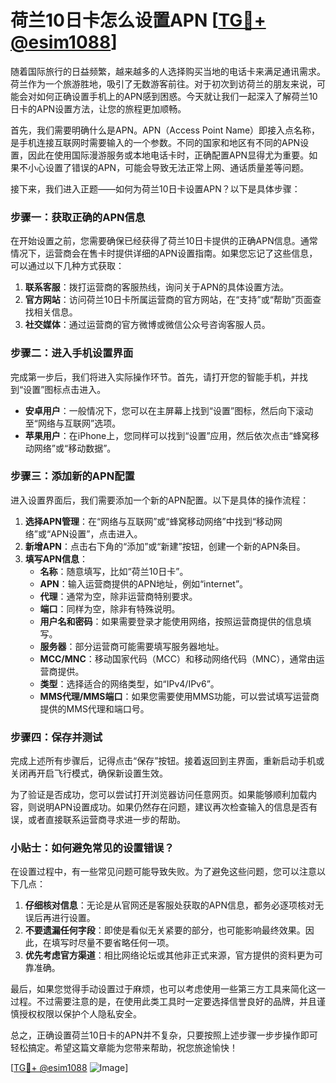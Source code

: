 # 荷兰10日卡怎么设置APN [[TG💪+ @esim1088](https://t.me/s/esim1088)]

随着国际旅行的日益频繁，越来越多的人选择购买当地的电话卡来满足通讯需求。荷兰作为一个旅游胜地，吸引了无数游客前往。对于初次到访荷兰的朋友来说，可能会对如何正确设置手机上的APN感到困惑。今天就让我们一起深入了解荷兰10日卡的APN设置方法，让您的旅程更加顺畅。

首先，我们需要明确什么是APN。APN（Access Point Name）即接入点名称，是手机连接互联网时需要输入的一个参数。不同的国家和地区有不同的APN设置，因此在使用国际漫游服务或本地电话卡时，正确配置APN显得尤为重要。如果不小心设置了错误的APN，可能会导致无法正常上网、通话质量差等问题。

接下来，我们进入正题——如何为荷兰10日卡设置APN？以下是具体步骤：

### 步骤一：获取正确的APN信息

在开始设置之前，您需要确保已经获得了荷兰10日卡提供的正确APN信息。通常情况下，运营商会在售卡时提供详细的APN设置指南。如果您忘记了这些信息，可以通过以下几种方式获取：

1. **联系客服**：拨打运营商的客服热线，询问关于APN的具体设置方法。
2. **官方网站**：访问荷兰10日卡所属运营商的官方网站，在“支持”或“帮助”页面查找相关信息。
3. **社交媒体**：通过运营商的官方微博或微信公众号咨询客服人员。

### 步骤二：进入手机设置界面

完成第一步后，我们将进入实际操作环节。首先，请打开您的智能手机，并找到“设置”图标点击进入。

- **安卓用户**：一般情况下，您可以在主屏幕上找到“设置”图标，然后向下滚动至“网络与互联网”选项。
- **苹果用户**：在iPhone上，您同样可以找到“设置”应用，然后依次点击“蜂窝移动网络”或“移动数据”。

### 步骤三：添加新的APN配置

进入设置界面后，我们需要添加一个新的APN配置。以下是具体的操作流程：

1. **选择APN管理**：在“网络与互联网”或“蜂窝移动网络”中找到“移动网络”或“APN设置”，点击进入。
2. **新增APN**：点击右下角的“添加”或“新建”按钮，创建一个新的APN条目。
3. **填写APN信息**：
   - **名称**：随意填写，比如“荷兰10日卡”。
   - **APN**：输入运营商提供的APN地址，例如“internet”。
   - **代理**：通常为空，除非运营商特别要求。
   - **端口**：同样为空，除非有特殊说明。
   - **用户名和密码**：如果需要登录才能使用网络，按照运营商提供的信息填写。
   - **服务器**：部分运营商可能需要填写服务器地址。
   - **MCC/MNC**：移动国家代码（MCC）和移动网络代码（MNC），通常由运营商提供。
   - **类型**：选择适合的网络类型，如“IPv4/IPv6”。
   - **MMS代理/MMS端口**：如果您需要使用MMS功能，可以尝试填写运营商提供的MMS代理和端口号。

### 步骤四：保存并测试

完成上述所有步骤后，记得点击“保存”按钮。接着返回到主界面，重新启动手机或关闭再开启飞行模式，确保新设置生效。

为了验证是否成功，您可以尝试打开浏览器访问任意网页。如果能够顺利加载内容，则说明APN设置成功。如果仍然存在问题，建议再次检查输入的信息是否有误，或者直接联系运营商寻求进一步的帮助。

### 小贴士：如何避免常见的设置错误？

在设置过程中，有一些常见问题可能导致失败。为了避免这些问题，您可以注意以下几点：

1. **仔细核对信息**：无论是从官网还是客服处获取的APN信息，都务必逐项核对无误后再进行设置。
2. **不要遗漏任何字段**：即使是看似无关紧要的部分，也可能影响最终效果。因此，在填写时尽量不要省略任何一项。
3. **优先考虑官方渠道**：相比网络论坛或其他非正式来源，官方提供的资料更为可靠准确。

最后，如果您觉得手动设置过于麻烦，也可以考虑使用一些第三方工具来简化这一过程。不过需要注意的是，在使用此类工具时一定要选择信誉良好的品牌，并且谨慎授权权限以保护个人隐私安全。

总之，正确设置荷兰10日卡的APN并不复杂，只要按照上述步骤一步步操作即可轻松搞定。希望这篇文章能为您带来帮助，祝您旅途愉快！

[[TG💪+ @esim1088](https://t.me/s/esim1088) ![Image](https://i.postimg.cc/4NQfJmqS/Snipaste-2025-05-13-00-14-12.png)]